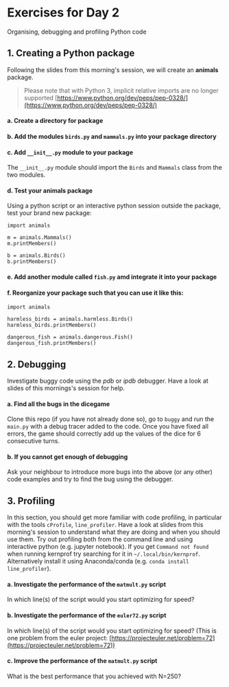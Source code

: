 # Exercises for Day 2
Organising, debugging and profiling Python code

## 1. Creating a Python package
Following the slides from this morning's session, we will create an **animals** package.

> Please note that with Python 3, implicit relative imports are no longer supported [https://www.python.org/dev/peps/pep-0328/](https://www.python.org/dev/peps/pep-0328/)

#### a. Create a directory for package

#### b. Add the modules ```birds.py``` and ```mammals.py``` into your package directory

#### c. Add ```__init__.py``` module to your package
The ```__init__.py``` module should import the ```Birds``` and ```Mammals``` class from the two modules.

#### d. Test your animals package
Using a python script or an interactive python session outside the package, test your brand new package:

```
import animals

m = animals.Mammals()
m.printMembers()

b = animals.Birds()
b.printMembers()
```

#### e. Add another module called ```fish.py``` amd integrate it into your package

#### f. Reorganize your package such that you can use it like this:
```
import animals

harmless_birds = animals.harmless.Birds()
harmless_birds.printMembers()

dangerous_fish = animals.dangerous.Fish()
dangerous_fish.printMembers()
```

## 2. Debugging
Investigate buggy code using the *pdb* or *ipdb* debugger. Have a look at slides of this mornings's session for help.

#### a. Find all the bugs in the dicegame
Clone this repo (if you have not already done so), go to ```buggy```  and run the ```main.py``` with a debug tracer added to the code. Once you have fixed all errors, the game should correctly add up the values of the dice for 6 consecutive turns.

#### b. If you cannot get enough of debugging
Ask your neighbour to introduce more bugs into the above (or any other) code examples and try to find the bug using the debugger. 

## 3. Profiling
In this section, you should get more familiar with code profiling, in particular with the tools ```cProfile```, ```line_profiler```. Have a look at slides from this morning's session to understand what they are doing and when you should use them. Try out profiling both from the command line and using interactive python (e.g. jupyter notebook). If you get ```Command not found``` when running kernprof try searching for it in `~/.local/bin/kernprof`. Alternatively install it using Anaconda/conda (e.g. `conda install line_profiler`).

#### a. Investigate the performance of the ```matmult.py``` script
In which line(s) of the script would you start optimizing for speed?

#### b. Investigate the performance of the ```euler72.py``` script
In which line(s) of the script would you start optimizing for speed?
(This is one problem from the euler project: [https://projecteuler.net/problem=72](https://projecteuler.net/problem=72))

#### c. Improve the performance of the ```matmult.py``` script
What is the best performance that you achieved with N=250?
